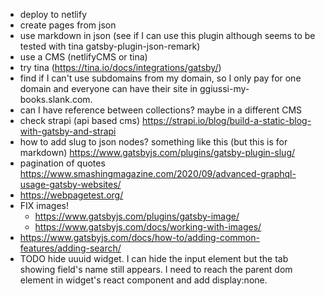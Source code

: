 - deploy to netlify
- create pages from json
- use markdown in json (see if I can use this plugin although seems to be tested with tina gatsby-plugin-json-remark)
- use a CMS (netlifyCMS or tina)
- try tina (https://tina.io/docs/integrations/gatsby/)
- find if I can't use subdomains from my domain, so I only pay for one domain and everyone can have their site in ggiussi-my-books.slank.com.
- can I have reference between collections? maybe in a different CMS
- check strapi (api based cms) https://strapi.io/blog/build-a-static-blog-with-gatsby-and-strapi
- how to add slug to json nodes? something like this (but this is for markdown) https://www.gatsbyjs.com/plugins/gatsby-plugin-slug/
- pagination of quotes https://www.smashingmagazine.com/2020/09/advanced-graphql-usage-gatsby-websites/
- https://webpagetest.org/
- FIX images! 
  - https://www.gatsbyjs.com/plugins/gatsby-image/
  - https://www.gatsbyjs.com/docs/working-with-images/
- https://www.gatsbyjs.com/docs/how-to/adding-common-features/adding-search/
- TODO hide uuuid widget. I can hide the input element but the tab showing field's name still appears. I need to reach the parent dom element in widget's react component and add display:none.